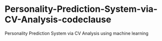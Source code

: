 # Personality-Prediction-System-via-CV-Analysis-codeclause
Personality Prediction System via CV Analysis using machine learning
